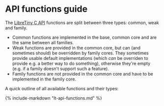 # API functions guide

The [LibreTiny C API](../dev/lt-api.md) functions are split between three types: common, weak and family.

- Common functions are implemented in the base, common core and are the same between all families.
- Weak functions are provided in the common core, but can (and sometimes should) be overridden by family cores. They sometimes provide usable default implementations (which *can* be overriden to provide e.g. a better way to do something), otherwise they're empty (e.g. if a family doesn't support such a feature).
- Family functions are not provided in the common core and have to be implemented in the family core.

A quick outline of all available functions and their types:

{%
	include-markdown "lt-api-functions.md"
%}
